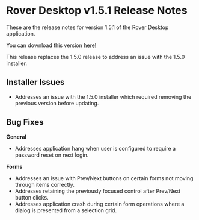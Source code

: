 # Rover Desktop v1.5.1 Release Notes

<badge text= "Version 1.5.1" vertical="middle" />

<PageHeader />

These are the release notes for version 1.5.1 of the Rover Desktop application.

You can download this version [here!](https://roverdesktop.blob.core.windows.net/apps/rover-installer-1.5.1.zip)

This release replaces the 1.5.0 release to address an issue with the 1.5.0 installer.

## Installer Issues

- Addresses an issue with the 1.5.0 installer which required removing the previous version before updating.

## Bug Fixes

**General**

- Addresses application hang when user is configured to require a password reset on next login.

**Forms**
- Addresses an issue with Prev/Next buttons on certain forms not moving through items correctly.  
- Addresses retaining the previously focused control after Prev/Next button clicks.
- Addresses application crash during certain form operations where a dialog is presented from a selection grid.


<PageFooter />




